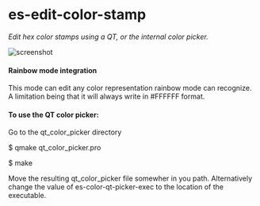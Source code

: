 # es-edit-color-stamp
_Edit hex color stamps using a QT, or the internal color picker._

![screenshot](https://github.com/sabof/es-edit-color-stamp/raw/master/screenshot.png)

#### Rainbow mode integration
This mode can edit any color representation rainbow mode can recognize. A limitation being that it will always write in #FFFFFF format.

#### To use the QT color picker:

Go to the qt\_color\_picker directory

$ qmake qt\_color\_picker.pro

$ make

Move the resulting qt\_color\_picker file somewher in you path.
Alternatively change the value of es-color-qt-picker-exec to the location of the executable.